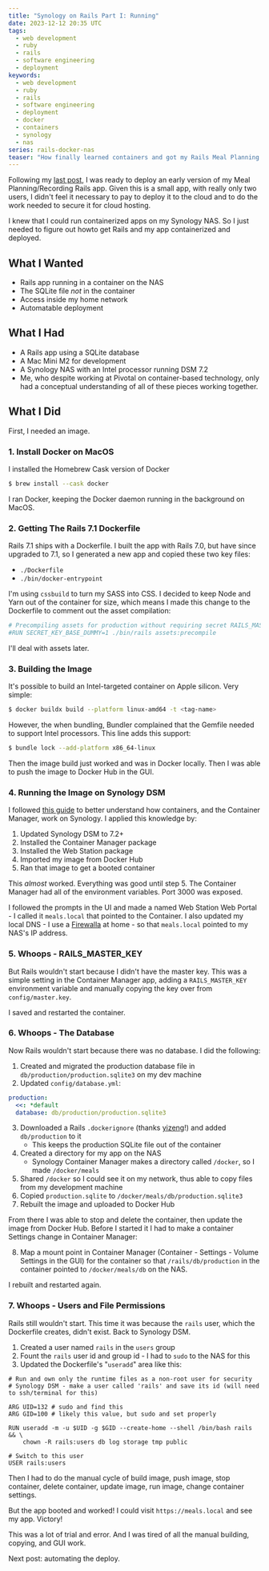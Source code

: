 ```yaml
---
title: "Synology on Rails Part I: Running"
date: 2023-12-12 20:35 UTC
tags:
  - web development
  - ruby
  - rails
  - software engineering
  - deployment
keywords:
  - web development
  - ruby
  - rails
  - software engineering
  - deployment
  - docker
  - containers
  - synology
  - nas
series: rails-docker-nas
teaser: "How finally learned containers and got my Rails Meal Planning app up on running on my Synology NAS."
---
```


[planning]: /covid-19-inspired-meal-planning/
[forms]: /rails-dynamic-polymorphic-forms/
[ignore]: https://gist.github.com/yizeng/eeeb48d6823801061791cc5581f7e1fc
[syn-cm]: https://www.youtube.com/watch?v=aUFpdjfDI6c
[fw]: https://firewalla.com

Following my [last post][forms], I was ready to deploy an early version of my Meal Planning/Recording Rails app. Given this is a small app, with really only two users, I didn't feel it necessary to pay to deploy it to the cloud and to do the work needed to secure it for cloud hosting.

I knew that I could run containerized apps on my Synology NAS. So I just needed to figure out howto get Rails and my app containerized and deployed.

## What I Wanted

- Rails app running in a container on the NAS
- The SQLite file _not_ in the container
- Access inside my home network
- Automatable deployment

## What I Had

- A Rails app using a SQLite database
- A Mac Mini M2 for development
- A Synology NAS with an Intel processor running DSM 7.2
- Me, who despite working at Pivotal on container-based technology, only had a conceptual understanding of all of these pieces working together.

## What I Did

First, I needed an image.

### 1. Install Docker on MacOS

I installed the Homebrew Cask version of Docker

```bash
$ brew install --cask docker
```

I ran Docker, keeping the Docker daemon running in the background on MacOS.

### 2. Getting The Rails 7.1 Dockerfile

Rails 7.1 ships with a Dockerfile. I built the app with Rails 7.0, but have since upgraded to 7.1, so I generated a new app and copied these two key files:

- `./Dockerfile`
- `./bin/docker-entrypoint`

I'm using `cssbuild` to turn my SASS into CSS. I decided to keep Node and Yarn out of the container for size, which means I made this change to the Dockerfile to comment out the asset compilation:

```bash
# Precompiling assets for production without requiring secret RAILS_MASTER_KEY 
#RUN SECRET_KEY_BASE_DUMMY=1 ./bin/rails assets:precompile
```

I'll deal with assets later.

### 3. Building the Image

It's possible to build an Intel-targeted container on Apple silicon. Very simple:

```bash
$ docker buildx build --platform linux-amd64 -t <tag-name>
```

However, the when bundling, Bundler complained that the Gemfile needed to support Intel processors.  This line adds this support:

```bash
$ bundle lock --add-platform x86_64-linux
```

Then the image build just worked and was in Docker locally. Then I was able to push the image to Docker Hub in the GUI.

### 4. Running the Image on Synology DSM

I followed [this guide][syn-cm] to better understand how containers, and the Container Manager, work on Synology. I applied this knowledge by:

1. Updated Synology DSM to 7.2+
2. Installed the Container Manager package
3. Installed the Web Station package
4. Imported my image from Docker Hub
5. Ran that image to get a booted container

This _almost_ worked. Everything was good until step 5. The Container Manager had all of the environment variables. Port 3000 was exposed.

I followed the prompts in the UI and made a named Web Station Web Portal - I called it `meals.local` that pointed to the Container. I also updated my local DNS - I use a [Firewalla][fw] at home - so that `meals.local` pointed to my NAS's IP address.

### 5. Whoops - RAILS_MASTER_KEY

But Rails wouldn't start because I didn't have the master key. This was a simple setting in the Container Manager app, adding a `RAILS_MASTER_KEY` environment variable and manually copying the key over from `config/master.key`.

I saved and restarted the container.

### 6. Whoops - The Database

Now Rails wouldn't start because there was no database.  I did the following:

1. Created and migrated the production database file in `db/production/production.sqlite3` on my dev machine
2. Updated `config/database.yml`:

```yaml
production:  
  <<: *default  
  database: db/production/production.sqlite3
 ```

3. Downloaded a Rails `.dockerignore` (thanks [yizeng][ignore]!) and added `db/production` to it
    - This keeps the production SQLite file out of the container
4. Created a directory for my app on the NAS
    - Synology Container Manager makes a directory called `/docker`, so I made `/docker/meals`
5. Shared `/docker` so I could see it on my network, thus able to copy files from my development machine
6. Copied `production.sqlite` to `/docker/meals/db/production.sqlite3`
7. Rebuilt the image and uploaded to Docker Hub

From there I was able to stop and delete the container, then update the image from Docker Hub. Before I started it I had to make a container Settings change in Container Manager:

8. Map a mount point in Container Manager (Container - Settings - Volume Settings in the GUI) for the container so that `/rails/db/production` in the container pointed to `/docker/meals/db` on the NAS.

I rebuilt and restarted again.

###  7. Whoops - Users and File Permissions

Rails still wouldn't start. This time it was because the `rails` user, which the Dockerfile creates, didn't exist. Back to Synology DSM.

1. Created a user named `rails` in the `users` group
2. Fount the `rails` user id and group id - I had to `sudo` to the NAS for this
3. Updated the Dockerfile's "`useradd`" area like this:

```docker
# Run and own only the runtime files as a non-root user for security  
# Synology DSM - make a user called 'rails' and save its id (will need to ssh/terminal for this)  

ARG UID=132 # sudo and find this  
ARG GID=100 # likely this value, but sudo and set properly  

RUN useradd -m -u $UID -g $GID --create-home --shell /bin/bash rails && \  
    chown -R rails:users db log storage tmp public

# Switch to this user
USER rails:users
```

Then I had to do the manual cycle of build image, push image, stop container, delete container, update image, run image, change container settings.

But the app booted and worked! I could visit `https://meals.local` and see my app. Victory!

This was a lot of trial and error. And I was tired of all the manual building, copying, and GUI work. 

Next post: automating the deploy.


